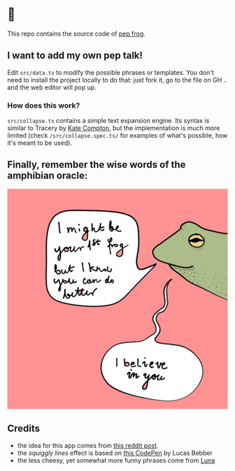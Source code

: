 # 🐸

This repo contains the source code of [pep frog](https://amphibian.sonnet.io).

## I want to add my own pep talk!

Edit `src/data.ts` to modify the possible phrases or templates.
You don't need to install the project locally to do that: just fork it, go to the file on GH <kbd>.</kbd> and the web editor will pop up.

### How does this work?

`src/collapse.ts` contains a simple text expansion engine. Its syntax is similar to Tracery by [Kate Compton](https://github.com/galaxykate/tracery), but the implementation is much more limited (check `/src/collapse.spec.ts/` for examples of what's possible, how it's meant to be used).

## Finally, remember the wise words of the amphibian oracle:

![Frog](./logo-social.jpg)

## Credits

-   the idea for this app comes from [this reddit post](https://i.redd.it/w6yzerz484u71.png).
-   the _squiggly lines_ effect is based on [this CodePen](https://codepen.io/lbebber/pen/KwGEQv?editors=1100) by Lucas Bebber
-   the less cheesy, yet somewhat more funny phrases come from [Luna](https://www.instagram.com/luna.jenesaisquoi/)
